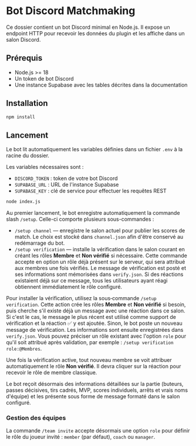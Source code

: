 # Bot Discord Matchmaking

Ce dossier contient un bot Discord minimal en Node.js.
Il expose un endpoint HTTP pour recevoir les données du plugin et les affiche dans un salon Discord.

## Prérequis

- Node.js >= 18
- Un token de bot Discord
- Une instance Supabase avec les tables décrites dans la documentation

## Installation

```bash
npm install
```

## Lancement

Le bot lit automatiquement les variables définies dans un fichier `.env` à la racine du dossier.

Les variables nécessaires sont :

- `DISCORD_TOKEN` : token de votre bot Discord
- `SUPABASE_URL` : URL de l'instance Supabase
- `SUPABASE_KEY` : clé de service pour effectuer les requêtes REST

```bash
node index.js
```

Au premier lancement, le bot enregistre automatiquement la commande slash
`/setup`. Celle-ci comporte plusieurs sous-commandes :

- `/setup channel` — enregistre le salon actuel pour publier les scores de
  match. Le choix est stocké dans `channel.json` afin d'être conservé au
  redémarrage du bot.
- `/setup verification` — installe la vérification dans le salon courant en
  créant les rôles **Membre** et **Non vérifié** si nécessaire. Cette commande
  accepte en option un rôle déjà présent sur le serveur, qui sera attribué aux
  membres une fois vérifiés. Le message de vérification est posté et ses
  informations sont mémorisées dans `verify.json`.
  Si des réactions existaient déjà sur ce message, tous les utilisateurs ayant
  réagi obtiennent immédiatement le rôle configuré.

Pour installer la vérification, utilisez la sous‑commande `/setup verification`.
Cette action crée les rôles **Membre** et **Non vérifié** si besoin, puis cherche s'il existe déjà un message avec une réaction dans ce salon. Si c'est le cas, le message le plus récent est utilisé comme support de vérification et la réaction ✅ y est ajoutée. Sinon, le bot poste un nouveau message de vérification. Les informations sont ensuite enregistrées dans `verify.json`.
Vous pouvez préciser un rôle existant avec l'option `role` pour qu'il soit attribué après validation, par exemple : `/setup verification role:@Membres`.

Une fois la vérification active, tout nouveau membre se voit attribuer automatiquement le rôle **Non vérifié**. Il devra cliquer sur la réaction pour recevoir le rôle de membre classique.

Le bot reçoit désormais des informations détaillées sur la partie (buteurs, passes décisives, tirs cadrés, MVP, scores individuels, arrêts et vrais noms d'équipe) et les présente sous forme de message formaté dans le salon configuré.

### Gestion des équipes

La commande `/team invite` accepte désormais une option `role` pour définir le rôle du joueur invité : `member` (par défaut), `coach` ou `manager`.
